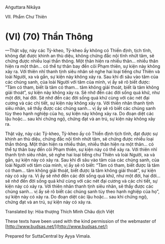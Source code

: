  

Aṅguttara Nikāya

VII. Phẩm Chư Thiên

# (VI) (70) Thần Thông

—Thật vậy, này các Tỷ-kheo, Tỷ-kheo ấy không có Thiền định, tịch tĩnh, không đạt được khinh an thù diệu, không chứng đắc nội tĩnh nhứt tâm, sẽ chứng được nhiều loại thần thông. Một thân hiện ra nhiều thân... nhiều thân hiện ra một thân... có thể tự thân bay đến cõi Phạm thiên, sự kiện này không xảy ra. Với thiên nhĩ thanh tịnh siêu nhân sẽ nghe hai loại tiếng chư Thiên và loài Người, xa và gần, sự kiện này không xảy ra. Sau khi đi sâu vào tâm của các chúng sanh, của loài Người với tâm của mình, vị ấy sẽ rõ biết được: “Tâm có tham, biết là tâm có tham... tâm không giải thoát, biết là tâm không giải thoát”, sự kiện này không xảy ra. Sẽ nhớ đến các đời sống quá khứ, như một đời, hai đời. Sẽ nhớ đến các đời sống quá khứ cùng với các nét đại cương và các chi tiết, sự kiện này không xảy ra. Với thiên nhãn thanh tịnh siêu nhân, sẽ thấy được các chúng sanh... vị ấy sẽ rõ biết các chúng sanh tùy theo hạnh nghiệp của họ, sự kiện này không xảy ra. Do đoạn diệt các lậu hoặc... sau khi chứng ngộ, chứng đạt và an trú, sự kiện này không xảy ra.

Thật vậy, này các Tỷ-kheo, Tỷ-kheo ấy có Thiền định tịch tĩnh, đạt được sự khinh an thù diệu, chứng đắc nội tĩnh nhứt tâm, sẽ chứng được nhiều loại thần thông. Một thân hiện ra nhiều thân, nhiều thân hiện ra một thân... có thể tự thân bay đến cõi Phạm thiên, sự kiện này có thể xảy ra. Với thiên nhĩ thanh tịnh siêu nhân, sẽ nghe hai loại tiếng chư Thiên và loài Người, xa và gần, sự kiện này có xảy ra. Sau khi đi sâu vào tâm của các chúng sanh, của loài Người với tâm của mình, vị ấy sẽ rõ biết: “Tâm có tham, biết được là tâm có tham... tâm không giải thoát, biết được là tâm không giải thoát”, sự kiện này có xảy ra. Vị ấy sẽ nhớ đến các đời sống quá khứ, như một đời, hai đời... sẽ nhớ đến đời sống quá khứ cùng với các nét đại cương và các chi tiết, sự kiện này có xảy ra. Với thiên nhãn thanh tịnh siêu nhân, sẽ thấy được các chúng sanh... vị ấy sẽ rõ biết các chúng sanh tùy theo hạnh nghiệp của họ”, sự kiện này có xảy ra. Do đoạn diệt các lậu hoặc... sau khi chứng ngộ, chứng đạt và an trú, sự kiện này có xảy ra.

Translated by: Hòa thượng Thích Minh Châu dịch Việt

These texts have been used with the kind permission of the webmaster of [http://www.budsas.net/](http://www.budsas.net/)

Prepared for SuttaCentral by Ayya Vimala.